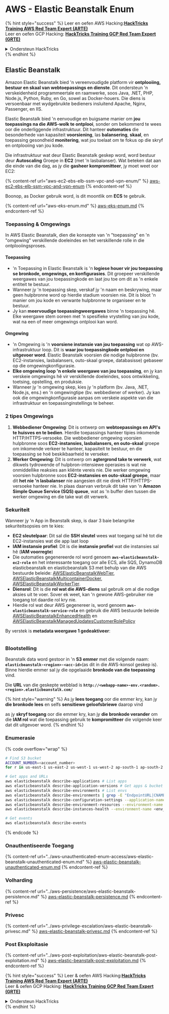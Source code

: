 # AWS - Elastic Beanstalk Enum

{% hint style="success" %}
Leer en oefen AWS Hacking:<img src="/.gitbook/assets/image.png" alt="" data-size="line">[**HackTricks Training AWS Red Team Expert (ARTE)**](https://training.hacktricks.xyz/courses/arte)<img src="/.gitbook/assets/image.png" alt="" data-size="line">\
Leer en oefen GCP Hacking: <img src="/.gitbook/assets/image (2).png" alt="" data-size="line">[**HackTricks Training GCP Red Team Expert (GRTE)**<img src="/.gitbook/assets/image (2).png" alt="" data-size="line">](https://training.hacktricks.xyz/courses/grte)

<details>

<summary>Ondersteun HackTricks</summary>

* Kyk na die [**intekenplanne**](https://github.com/sponsors/carlospolop)!
* **Sluit aan by die** 💬 [**Discord-groep**](https://discord.gg/hRep4RUj7f) of die [**telegram-groep**](https://t.me/peass) of **volg** ons op **Twitter** 🐦 [**@hacktricks\_live**](https://twitter.com/hacktricks\_live)**.**
* **Deel hacking-truuks deur PR's in te dien by die** [**HackTricks**](https://github.com/carlospolop/hacktricks) en [**HackTricks Cloud**](https://github.com/carlospolop/hacktricks-cloud) github repos.

</details>
{% endhint %}

## Elastic Beanstalk

Amazon Elastic Beanstalk bied 'n vereenvoudigde platform vir **ontplooiing, bestuur en skaal van webtoepassings en dienste**. Dit ondersteun 'n verskeidenheid programmeertale en raamwerke, soos Java, .NET, PHP, Node.js, Python, Ruby, en Go, sowel as Docker-houers. Die diens is versoenbaar met wydgebruikte bedieners insluitend Apache, Nginx, Passenger, en IIS.

Elastic Beanstalk bied 'n eenvoudige en buigsame manier om **jou toepassings na die AWS-wolk te ontplooi**, sonder om bekommerd te wees oor die onderliggende infrastruktuur. Dit hanteer **outomaties** die besonderhede van kapasiteit **voorsiening**, las **balansering**, **skaal**, en toepassing gesondheid **monitering**, wat jou toelaat om te fokus op die skryf en ontplooiing van jou kode.

Die infrastruktuur wat deur Elastic Beanstalk geskep word, word bestuur deur **Autoscaling** Groepe in **EC2** (met 'n lasbalanser). Wat beteken dat aan die einde van die dag, as jy die **gasheer kompromitteer**, jy moet weet oor EC2:

{% content-ref url="aws-ec2-ebs-elb-ssm-vpc-and-vpn-enum/" %}
[aws-ec2-ebs-elb-ssm-vpc-and-vpn-enum](aws-ec2-ebs-elb-ssm-vpc-and-vpn-enum/)
{% endcontent-ref %}

Boonop, as Docker gebruik word, is dit moontlik om **ECS** te gebruik.

{% content-ref url="aws-eks-enum.md" %}
[aws-eks-enum.md](aws-eks-enum.md)
{% endcontent-ref %}

### Toepassing & Omgewings

In AWS Elastic Beanstalk, dien die konsepte van 'n "toepassing" en 'n "omgewing" verskillende doeleindes en het verskillende rolle in die ontplooiingsproses.

#### Toepassing

* 'n Toepassing in Elastic Beanstalk is 'n **logiese houer vir jou toepassing se bronkode, omgewings, en konfigurasies**. Dit groepeer verskillende weergawes van jou toepassingkode en laat jou toe om dit as 'n enkele entiteit te bestuur.
* Wanneer jy 'n toepassing skep, verskaf jy 'n naam en beskrywing, maar geen hulpbronne word op hierdie stadium voorsien nie. Dit is bloot 'n manier om jou kode en verwante hulpbronne te organiseer en te bestuur.
* Jy kan **meervoudige toepassingweergawes** binne 'n toepassing hê. Elke weergawe stem ooreen met 'n spesifieke vrystelling van jou kode, wat na een of meer omgewings ontplooi kan word.

#### Omgewing

* 'n Omgewing is 'n **voorsiene instansie van jou toepassing** wat op AWS-infrastruktuur loop. Dit is **waar jou toepassingkode ontplooi en uitgevoer word**. Elastic Beanstalk voorsien die nodige hulpbronne (bv. EC2-instansies, lasbalansers, outo-skaal groepe, databasisse) gebaseer op die omgewingkonfigurasie.
* **Elke omgewing loop 'n enkele weergawe van jou toepassing**, en jy kan verskeie omgewings hê vir verskillende doeleindes, soos ontwikkeling, toetsing, opstelling, en produksie.
* Wanneer jy 'n omgewing skep, kies jy 'n platform (bv. Java, .NET, Node.js, ens.) en 'n omgewingtipe (bv. webbediener of werker). Jy kan ook die omgewingkonfigurasie aanpas om verskeie aspekte van die infrastruktuur en toepassinginstellings te beheer.

### 2 tipes Omgewings

1. **Webbediener Omgewing**: Dit is ontwerp om **webtoepassings en API's te huisves en te bedien**. Hierdie toepassings hanteer tipies inkomende HTTP/HTTPS-versoeke. Die webbediener omgewing voorsien hulpbronne soos **EC2-instansies, lasbalansers, en outo-skaal** groepe om inkomende verkeer te hanteer, kapasiteit te bestuur, en die toepassing se hoë beskikbaarheid te verseker.
2. **Werker Omgewing**: Dit is ontwerp om **agtergrond take te verwerk**, wat dikwels tydrowende of hulpbron-intensiewe operasies is wat nie onmiddellike reaksies aan kliënte vereis nie. Die werker omgewing voorsien hulpbronne soos **EC2-instansies en outo-skaal groepe**, maar dit **het nie 'n lasbalanser** nie aangesien dit nie direk HTTP/HTTPS-versoeke hanteer nie. In plaas daarvan verbruik dit take van 'n **Amazon Simple Queue Service (SQS) queue**, wat as 'n buffer dien tussen die werker omgewing en die take wat dit verwerk.

### Sekuriteit

Wanneer jy 'n App in Beanstalk skep, is daar 3 baie belangrike sekuriteitsopsies om te kies:

* **EC2 sleutelpaar**: Dit sal die **SSH sleutel** wees wat toegang sal hê tot die EC2-instansies wat die app laat loop
* **IAM instansie profiel**: Dit is die **instansie profiel** wat die instansies sal hê (**IAM voorregte**)
* Die outomaties gegenereerde rol word genoem **`aws-elasticbeanstalk-ec2-role`** en het interessante toegang oor alle ECS, alle SQS, DynamoDB elasticbeanstalk en elasticbeanstalk S3 met behulp van die AWS bestuurde beleide: [AWSElasticBeanstalkWebTier](https://us-east-1.console.aws.amazon.com/iam/home#/policies/arn:aws:iam::aws:policy/AWSElasticBeanstalkWebTier), [AWSElasticBeanstalkMulticontainerDocker](https://us-east-1.console.aws.amazon.com/iam/home#/policies/arn:aws:iam::aws:policy/AWSElasticBeanstalkMulticontainerDocker), [AWSElasticBeanstalkWorkerTier](https://us-east-1.console.aws.amazon.com/iam/home#/policies/arn:aws:iam::aws:policy/AWSElasticBeanstalkWorkerTier).
* **Diensrol**: Dit is die **rol wat die AWS-diens** sal gebruik om al die nodige aksies uit te voer. Sover ek weet, kan 'n gewone AWS-gebruiker nie toegang tot daardie rol kry nie.
* Hierdie rol wat deur AWS gegenereer is, word genoem **`aws-elasticbeanstalk-service-role`** en gebruik die AWS bestuurde beleide [AWSElasticBeanstalkEnhancedHealth](https://us-east-1.console.aws.amazon.com/iam/home#/policies/arn:aws:iam::aws:policy/service-role/AWSElasticBeanstalkEnhancedHealth) en [AWSElasticBeanstalkManagedUpdatesCustomerRolePolicy](https://us-east-1.console.aws.amazon.com/iamv2/home?region=us-east-1#/roles/details/aws-elasticbeanstalk-service-role?section=permissions)

By verstek is **metadata weergawe 1 gedeaktiveer**:

<figure><img src="../../../.gitbook/assets/image (103).png" alt=""><figcaption></figcaption></figure>

### Blootstelling

Beanstalk data word gestoor in 'n **S3 emmer** met die volgende naam: **`elasticbeanstalk-<region>-<acc-id>`**(as dit in die AWS-konsol geskep is). Binne hierdie emmer sal jy die opgelaaide **bronkode van die toepassing** vind.

Die **URL** van die geskepte webblad is **`http://<webapp-name>-env.<random>.<region>.elasticbeanstalk.com/`**

{% hint style="warning" %}
As jy **lees toegang** oor die emmer kry, kan jy **die bronkode lees** en selfs **sensitiewe geloofsbriewe** daarop vind

as jy **skryf toegang** oor die emmer kry, kan jy **die bronkode verander** om die **IAM rol** wat die toepassing gebruik te **kompromitteer** die volgende keer dat dit uitgevoer word.
{% endhint %}

### Enumerasie

{% code overflow="wrap" %}
```bash
# Find S3 bucket
ACCOUNT_NUMBER=<account_number>
for r in us-east-1 us-east-2 us-west-1 us-west-2 ap-south-1 ap-south-2 ap-northeast-1 ap-northeast-2 ap-northeast-3 ap-southeast-1 ap-southeast-2 ap-southeast-3 ca-central-1 eu-central-1 eu-central-2 eu-west-1 eu-west-2 eu-west-3 eu-north-1 sa-east-1 af-south-1 ap-east-1 eu-south-1 eu-south-2 me-south-1 me-central-1; do aws s3 ls elasticbeanstalk-$r-$ACCOUNT_NUMBER 2>/dev/null && echo "Found in: elasticbeanstalk-$r-$ACCOUNT_NUMBER"; done

# Get apps and URLs
aws elasticbeanstalk describe-applications # List apps
aws elasticbeanstalk describe-application-versions # Get apps & bucket name with source code
aws elasticbeanstalk describe-environments # List envs
aws elasticbeanstalk describe-environments | grep -E "EndpointURL|CNAME"
aws elasticbeanstalk describe-configuration-settings --application-name <app_name> --environment-name <env_name>
aws elasticbeanstalk describe-environment-resources --environment-name <env_name> # Get env info such as SQS used queues
aws elasticbeanstalk describe-instances-health --environment-name <env_name> # Get the instances of an environment

# Get events
aws elasticbeanstalk describe-events
```
{% endcode %}

### Onauthentiseerde Toegang

{% content-ref url="../aws-unauthenticated-enum-access/aws-elastic-beanstalk-unauthenticated-enum.md" %}
[aws-elastic-beanstalk-unauthenticated-enum.md](../aws-unauthenticated-enum-access/aws-elastic-beanstalk-unauthenticated-enum.md)
{% endcontent-ref %}

### Volharding

{% content-ref url="../aws-persistence/aws-elastic-beanstalk-persistence.md" %}
[aws-elastic-beanstalk-persistence.md](../aws-persistence/aws-elastic-beanstalk-persistence.md)
{% endcontent-ref %}

### Privesc

{% content-ref url="../aws-privilege-escalation/aws-elastic-beanstalk-privesc.md" %}
[aws-elastic-beanstalk-privesc.md](../aws-privilege-escalation/aws-elastic-beanstalk-privesc.md)
{% endcontent-ref %}

### Post Eksploitasie

{% content-ref url="../aws-post-exploitation/aws-elastic-beanstalk-post-exploitation.md" %}
[aws-elastic-beanstalk-post-exploitation.md](../aws-post-exploitation/aws-elastic-beanstalk-post-exploitation.md)
{% endcontent-ref %}

{% hint style="success" %}
Leer & oefen AWS Hacking:<img src="/.gitbook/assets/image.png" alt="" data-size="line">[**HackTricks Training AWS Red Team Expert (ARTE)**](https://training.hacktricks.xyz/courses/arte)<img src="/.gitbook/assets/image.png" alt="" data-size="line">\
Leer & oefen GCP Hacking: <img src="/.gitbook/assets/image (2).png" alt="" data-size="line">[**HackTricks Training GCP Red Team Expert (GRTE)**<img src="/.gitbook/assets/image (2).png" alt="" data-size="line">](https://training.hacktricks.xyz/courses/grte)

<details>

<summary>Ondersteun HackTricks</summary>

* Kyk na die [**intekenplanne**](https://github.com/sponsors/carlospolop)!
* **Sluit aan by die** 💬 [**Discord groep**](https://discord.gg/hRep4RUj7f) of die [**telegram groep**](https://t.me/peass) of **volg** ons op **Twitter** 🐦 [**@hacktricks\_live**](https://twitter.com/hacktricks\_live)**.**
* **Deel hacking truuks deur PRs in te dien by die** [**HackTricks**](https://github.com/carlospolop/hacktricks) en [**HackTricks Cloud**](https://github.com/carlospolop/hacktricks-cloud) github repos.

</details>
{% endhint %}
